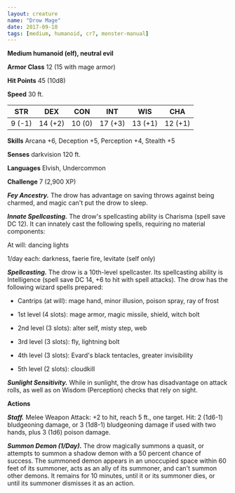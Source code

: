 ```yaml
---
layout: creature
name: "Drow Mage"
date: 2017-09-10
tags: [medium, humanoid, cr7, monster-manual]
---
```


**Medium humanoid (elf), neutral evil**

**Armor Class** 12 (15 with mage armor)

**Hit Points** 45 (10d8)

**Speed** 30 ft.

|   STR   |   DEX   |   CON   |   INT   |   WIS   |   CHA   |
|:-----:|:-----:|:-----:|:-----:|:-----:|:-----:|
| 9 (-1) | 14 (+2) | 10 (0) | 17 (+3) | 13 (+1) | 12 (+1) |

**Skills** Arcana +6, Deception +5, Perception +4, Stealth +5

**Senses** darkvision 120 ft.

**Languages** Elvish, Undercommon

**Challenge** 7 (2,900 XP)

***Fey Ancestry.*** The drow has advantage on saving throws against being charmed, and magic can't put the drow to sleep.

***Innate Spellcasting.*** The drow's spellcasting ability is Charisma (spell save DC 12). It can innately cast the following spells, requiring no material components: 

At will: dancing lights

1/day each: darkness, faerie fire, levitate (self only)

***Spellcasting.*** The drow is a 10th-level spellcaster. Its spellcasting ability is Intelligence (spell save DC 14, +6 to hit with spell attacks). The drow has the following wizard spells prepared: 

* Cantrips (at will): mage hand, minor illusion, poison spray, ray of frost

* 1st level (4 slots): mage armor, magic missile, shield, witch bolt

* 2nd level (3 slots): alter self, misty step, web

* 3rd level (3 slots): fly, lightning bolt

* 4th level (3 slots): Evard's black tentacles, greater invisibility

* 5th level (2 slots): cloudkill

***Sunlight Sensitivity.*** While in sunlight, the drow has disadvantage on attack rolls, as well as on Wisdom (Perception) checks that rely on sight.

**Actions**

***Staff.*** Melee Weapon Attack: +2 to hit, reach 5 ft., one target. Hit: 2 (1d6-1) bludgeoning damage, or 3 (1d8-1) bludgeoning damage if used with two hands, plus 3 (1d6) poison damage.

***Summon Demon (1/Day).*** The drow magically summons a quasit, or attempts to summon a shadow demon with a 50 percent chance of success. The summoned demon appears in an unoccupied space within 60 feet of its summoner, acts as an ally of its summoner, and can't summon other demons. It remains for 10 minutes, until it or its summoner dies, or until its summoner dismisses it as an action.

